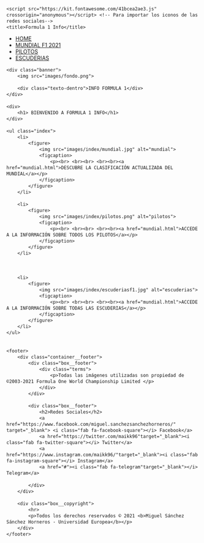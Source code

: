 <!DOCTYPE html>
<html>
<head>
	<meta charset="utf-8">
	<meta name="viewport" content="width=device-width, initial-scale=1">
	<link rel="stylesheet" type="text/css" href="CSS/styles.css">
	<link rel="shortcut icon" href="images/logo.png">

	<script src="https://kit.fontawesome.com/41bcea2ae3.js" crossorigin="anonymous"></script> <!-- Para importar los iconos de las redes sociales-->
	<title>Formula 1 Info</title>
</head>
<body>
	<nav class="navigation"> 
		<ul>
			<a href="index.html"><li class="home">HOME</li></a>
			<a href="mundial.html"><li class="mundial">MUNDIAL F1 2021</li></a>
			<a href="pilotos.html"><li class="pilotos">PILOTOS</li></a>
			<a href="escuderias.html"><li class="escuderias">ESCUDERIAS</li></a>
		</ul>
	</nav>

	<div class="banner">
		<img src="images/fondo.png">

		<div class="texto-dentro">INFO FORMULA 1</div>
	</div>

	<div>
		<h1> BIENVENIDO A FORMULA 1 INFO</h1>
	</div>

	<ul class="index">
		<li>
			<figure>
				<img src="images/index/mundial.jpg" alt="mundial">
				<figcaption>
					<p><br> <br><br> <br><br><a href="mundial.html">DESCUBRE LA CLASIFICACIÓN ACTUALIZADA DEL MUNDIAL</a></p>
				</figcaption>
			</figure>
		</li>

		<li>
			<figure>
				<img src="images/index/pilotos.png" alt="pilotos">
				<figcaption>
					<p><br> <br><br> <br><br><a href="mundial.html">ACCEDE A LA INFORMACIÓN SOBRE TODOS LOS PILOTOS</a></p>
				</figcaption>
			</figure>
		</li>



		<li>
			<figure>
				<img src="images/index/escuderiasf1.jpg" alt="escuderias">
				<figcaption>
					<p><br> <br><br> <br><br><a href="mundial.html">ACCEDE A LA INFORMACIÓN SOBRE TODAS LAS ESCUDERIAS</a></p>
				</figcaption>
			</figure>
		</li>
	</ul>


	<footer>
		<div class="container__footer">
            <div class="box__footer">
                <div class="terms">
                    <p>Todas las imágenes utilizadas son propiedad de ©2003-2021 Formula One World Championship Limited </p>
                </div>
            </div>

            <div class="box__footer">
                <h2>Redes Sociales</h2>
                <a href="https://www.facebook.com/miguel.sanchezsanchezhorneros/" target="_blank"> <i class="fab fa-facebook-square"></i> Facebook</a>
                <a href="https://twitter.com/maikk96"target="_blank"><i class="fab fa-twitter-square"></i> Twitter</a>
                <a href="https://www.instagram.com/maikk96/"target="_blank"><i class="fab fa-instagram-square"></i> Instagram</a>
                <a href="#"><i class="fab fa-telegram"target="_blank"></i> Telegram</a>

            </div>
        </div>

        <div class="box__copyright">
            <hr>
            <p>Todos los derechos reservados © 2021 <b>Miguel Sánchez Sánchez Horneros - Universidad Europea</b></p>
        </div>
	</footer>
</body>
</html>
